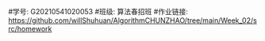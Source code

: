 #学号: G20210541020053
#班级: 算法春招班
#作业链接: https://github.com/willShuhuan/AlgorithmCHUNZHAO/tree/main/Week_02/src/homework